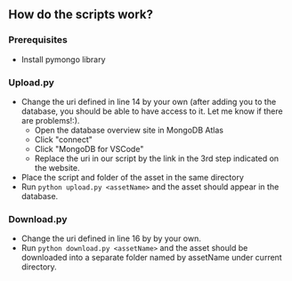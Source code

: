 ## How do the scripts work?
### Prerequisites
 - Install pymongo library
### Upload.py
 - Change the uri defined in line 14 by your own (after adding you to the database, you should be able to have access to it. Let me know if there are problems!:).
    - Open the database overview site in MongoDB Atlas
    - Click "connect"
    - Click "MongoDB for VSCode"
    - Replace the uri in our script by the link in the 3rd step indicated on the website.
 - Place the script and folder of the asset in the same directory
 - Run `python upload.py <assetName>` and the asset should appear in the database.

 ### Download.py
- Change the uri defined in line 16 by by your own.
 - Run `python download.py <assetName>` and the asset should be downloaded into a separate folder named by assetName under current directory.